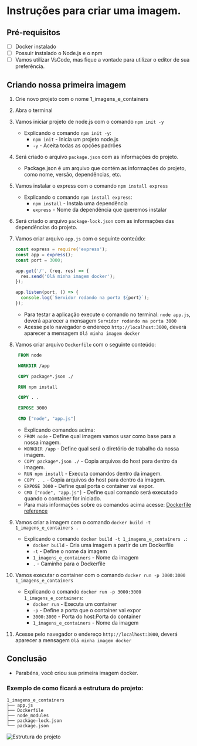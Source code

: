 # Instruções para criar uma imagem.

## Pré-requisitos

- [ ] Docker instalado
- [ ] Possuir instalado o Node.js e o npm 
- [ ] Vamos utilizar VsCode, mas fique a vontade para utilizar o editor de sua preferência.

## Criando nossa primeira imagem

1. Crie novo projeto com o nome 1_imagens_e_containers
2. Abra o terminal
3. Vamos iniciar projeto de node.js com o comando `npm init -y` 
   -  Explicando o comando `npm init -y`:
       - `npm init` - Inicia um projeto node.js
       - `-y` - Aceita todas as opções padrões
4. Será criado o arquivo `package.json` com as informações do projeto.
   - Package.json é um arquivo que contém as informações do projeto, como nome, versão, dependências, etc.
5. Vamos instalar o express com o comando `npm install express`
   - Explicando o comando `npm install express`:
     - `npm install` - Instala uma dependência
     - `express` - Nome da dependência que queremos instalar
6. Será criado o arquivo `package-lock.json` com as informações das dependências do projeto.
7. Vamos criar arquivo `app.js` com o seguinte conteúdo:
   ```javascript
   const express = require('express');
   const app = express();
   const port = 3000;
   
   app.get('/', (req, res) => {
     res.send('Olá minha imagem docker');
   });
   
   app.listen(port, () => {
     console.log(`Servidor rodando na porta ${port}`);
   });
   ```
   - Para testar a aplicação execute o comando no terminal: `node app.js`, deverá aparecer a mensagem `Servidor rodando na porta 3000`
   - Acesse pelo navegador o endereço `http://localhost:3000`, deverá aparecer a mensagem `Olá minha imagem docker`

8. Vamos criar arquivo `Dockerfile` com o seguinte conteúdo:
   ```dockerfile
    FROM node 

    WORKDIR /app 

    COPY package*.json ./ 

    RUN npm install 

    COPY . .

    EXPOSE 3000 

    CMD ["node", "app.js"]
    ```
    - Explicando comandos acima:
    - `FROM node` - Define qual imagem vamos usar como base para a nossa imagem.
    - `WORKDIR /app` - Define qual será o diretório de trabalho da nossa imagem.
    - `COPY package*.json ./` - Copia arquivos do host para dentro da imagem.
    - `RUN npm install` - Executa comandos dentro da imagem.
    - `COPY . .` - Copia arquivos do host para dentro da imagem.
    - `EXPOSE 3000` - Define qual porta o container vai expor.
    - `CMD ["node", "app.js"]` - Define qual comando será executado quando o container for iniciado. 
    -  Para mais informações sobre os comandos acima acesse: [Dockerfile reference](https://docs.docker.com/engine/reference/builder/)
9. Vamos criar a imagem com o comando `docker build -t 1_imagens_e_containers .`
   - Explicando o comando `docker build -t 1_imagens_e_containers .`:
     - `docker build` - Cria uma imagem a partir de um Dockerfile
     - `-t` - Define o nome da imagem
     - `1_imagens_e_containers` - Nome da imagem
     - `.` - Caminho para o Dockerfile
10. Vamos executar o container com o comando `docker run -p 3000:3000 1_imagens_e_containers`
    - Explicando o comando `docker run -p 3000:3000 1_imagens_e_containers`:
      - `docker run` - Executa um container
      - `-p` - Define a porta que o container vai expor
      - `3000:3000` - Porta do host:Porta do container
      - `1_imagens_e_containers` - Nome da imagem
11. Acesse pelo navegador o endereço `http://localhost:3000`, deverá aparecer a mensagem `Olá minha imagem docker`

## Conclusão

- Parabéns, você criou sua primeira imagem docker.




### Exemplo de como ficará a estrutura do projeto:
```
1_imagens_e_containers
├── app.js
├── Dockerfile
├── node_modules
├── package-lock.json
└── package.json
```
![Estrutura do projeto](../Imagens/3%20-%20Criando%20Imagens%20e%20Avançando%20Em%20Containers//Criando_primeira_imagem.jpg)

